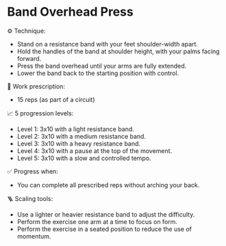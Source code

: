 # Band Overhead Press

⚙️ Technique:

- Stand on a resistance band with your feet shoulder-width apart.
- Hold the handles of the band at shoulder height, with your palms facing forward.
- Press the band overhead until your arms are fully extended.
- Lower the band back to the starting position with control.

🎯 Work prescription:

- 15 reps (as part of a circuit)

📈 5 progression levels:

- Level 1: 3x10 with a light resistance band.
- Level 2: 3x10 with a medium resistance band.
- Level 3: 3x10 with a heavy resistance band.
- Level 4: 3x10 with a pause at the top of the movement.
- Level 5: 3x10 with a slow and controlled tempo.

✅ Progress when:

- You can complete all prescribed reps without arching your back.

🪜 Scaling tools:

- Use a lighter or heavier resistance band to adjust the difficulty.
- Perform the exercise one arm at a time to focus on form.
- Perform the exercise in a seated position to reduce the use of momentum.

